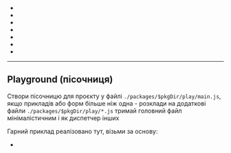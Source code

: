 - [](./packages/$pkgDir/bin/**)
- [](./packages/$pkgDir/docs/**)
- [](./packages/$pkgDir/package.json)
- [](./packages/$pkgDir/play/**)
- [](./packages/$pkgDir/scripts/**)
- [](./packages/$pkgDir/src/**)
- [](./packages/$pkgDir/tsconfig.json)

---

## Playground (пісочниця)

Створи пісочницю для проєкту у файлі `./packages/$pkgDir/play/main.js`, якщо прикладів або форм більше ніж одна - розклади на додаткові файли `./packages/$pkgDir/play/*.js` тримай головний файл мінімалістичним і як диспетчер інших 

Гарний приклад реалізовано тут, візьми за основу:

- [](./packages/co/play/**)
